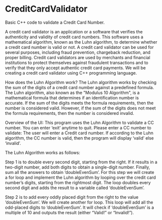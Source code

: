 # CreditCardValidator
Basic C++ code to validate a Credit Card Number.

A credit card validator is an application or a software that verifies the authenticity and validity of credit card numbers. This software uses a mathematical algorithm, known as the Luhn algorithm, to determine whether a credit card number is valid or not.
A credit card validator can be used for several purposes, including fraud prevention, chargeback reduction, and proper billing. Credit card validators are used by merchants and financial institutions to protect themselves against fraudulent transactions and to verify that they only accept authentic credit card payments. We will be creating a credit card validator using C++ programming language.

How does the Luhn Algorithm work?
The Luhn algorithm works by checking the sum of the digits of a credit card number against a predefined formula. The Luhn algorithm, also known as the "Modulus 10 Algorithm", is a mathematical formula that determines if an identification number is accurate. If the sum of the digits meets the formula requirements, then the number is considered valid. However, if the sum of the digits does not meet the formula requirements, then the number is considered invalid.

Overview of the UI:
This program uses the Luhn Algorithm to validate a CC number.
You can enter ‘exit’ anytime to quit.
Please enter a CC number to validate:
The user will enter a Credit card number. If according to the Luhn algorithm, the CC number is valid, then the program will display ‘valid’ else ‘invalid’.


The Luhn Algorithm works as follows:

Step 1 is to double every second digit, starting from the right. If it results in a two-digit number, add both digits to obtain a single-digit number. Finally, sum all the answers to obtain ‘doubleEvenSum’.
For this step we will create a for loop and implement the Luhn algorithm by looping over the credit card number’s digits, starting from the rightmost digit. The loop doubles every second digit and adds the result to a variable called ‘doubleEvenSum’.

Step 2 is to add every oddly placed digit from the right to the value ‘doubleEvenSum’.
We will create another for loop. This loop will add all the odd-placed digits to ‘doubleEvenSum’. It will check if ‘doubleEvenSum’ is a multiple of 10 and outputs the result (either “Valid!” or “Invalid!”).
